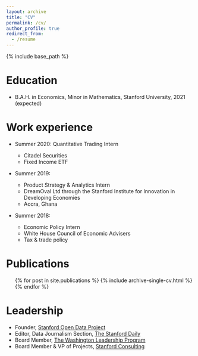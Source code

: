 ```yaml
---
layout: archive
title: "CV"
permalink: /cv/
author_profile: true
redirect_from:
  - /resume
---
```


{% include base_path %}

Education
======
* B.A.H. in Economics, Minor in Mathematics, Stanford University, 2021 (expected)

Work experience
======
* Summer 2020: Quantitative Trading Intern
  * Citadel Securities
  * Fixed Income ETF

* Summer 2019: 
  * Product Strategy & Analytics Intern
  * DreamOval Ltd through the Stanford Institute for Innovation in Developing Economies
  * Accra, Ghana

* Summer 2018:
  * Economic Policy Intern
  * White House Council of Economic Advisers
  * Tax & trade policy
  

Publications
======
  <ul>{% for post in site.publications %}
    {% include archive-single-cv.html %}
  {% endfor %}</ul>
  
  
Leadership
======
* Founder, [Stanford Open Data Project](https://stanfordopendata.org)
* Editor, Data Journalism Section, [The Stanford Daily](https://stanforddaily.com)
* Board Member, [The Washington Leadership Program](https://thewlp.com)
* Board Member & VP of Projects, [Stanford Consulting](https://stanfordconsulting.stanford.edu)
